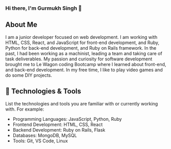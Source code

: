 ### Hi there, I'm Gurmukh Singh 👋

## About Me

I am a junior developer focused on web development. I am working with HTML, CSS, React, and JavaScript for front-end development, and Ruby, Python for back-end development, and Ruby on Rails framework.
In the past, I had been working as a machinist, leading a team and taking care of task deliverables. My passion and curiosity for software development brought me to Le Wagon coding Bootcamp where I learned about front-end, and back-end development.
In my free time, I like to play video games and do some DIY projects.

## 🔧 Technologies & Tools

List the technologies and tools you are familiar with or currently working with. For example:

- Programming Languages: JavaScript, Python, Ruby
- Frontend Development: HTML, CSS, React
- Backend Development: Ruby on Rails, Flask
- Databases: MongoDB, MySQL
- Tools: Git, VS Code, Linux




<!--
**Gurmukh300/Gurmukh300** is a ✨ _special_ ✨ repository because its `README.md` (this file) appears on your GitHub profile.

Here are some ideas to get you started:

- 🔭 I’m currently working on ...
- 🌱 I’m currently learning ...
- 👯 I’m looking to collaborate on ...
- 🤔 I’m looking for help with ...
- 💬 Ask me about ...
- 📫 How to reach me: ...
- 😄 Pronouns: ...
- ⚡ Fun fact: ...
-->
